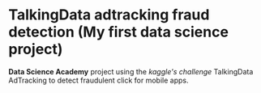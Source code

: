 # TalkingData adtracking fraud detection (My first data science project)
**Data Science Academy** project using the *kaggle's challenge* TalkingData AdTracking to detect fraudulent click for mobile apps.
